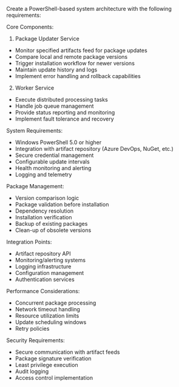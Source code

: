 Create a PowerShell-based system architecture with the following requirements:

Core Components:
1. Package Updater Service
- Monitor specified artifacts feed for package updates
- Compare local and remote package versions
- Trigger installation workflow for newer versions
- Maintain update history and logs
- Implement error handling and rollback capabilities

2. Worker Service
- Execute distributed processing tasks
- Handle job queue management
- Provide status reporting and monitoring
- Implement fault tolerance and recovery

System Requirements:
- Windows PowerShell 5.0 or higher
- Integration with artifact repository (Azure DevOps, NuGet, etc.)
- Secure credential management
- Configurable update intervals
- Health monitoring and alerting
- Logging and telemetry

Package Management:
- Version comparison logic
- Package validation before installation
- Dependency resolution
- Installation verification
- Backup of existing packages
- Clean-up of obsolete versions

Integration Points:
- Artifact repository API
- Monitoring/alerting systems
- Logging infrastructure
- Configuration management
- Authentication services

Performance Considerations:
- Concurrent package processing
- Network timeout handling
- Resource utilization limits
- Update scheduling windows
- Retry policies

Security Requirements:
- Secure communication with artifact feeds
- Package signature verification
- Least privilege execution
- Audit logging
- Access control implementation